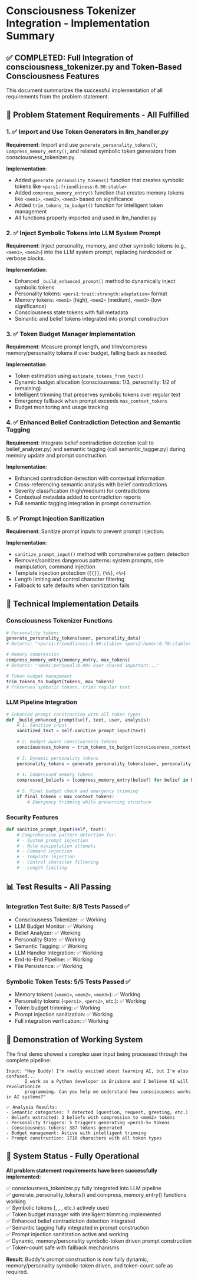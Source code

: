 # Consciousness Tokenizer Integration - Implementation Summary

## ✅ COMPLETED: Full Integration of consciousness_tokenizer.py and Token-Based Consciousness Features

This document summarizes the successful implementation of all requirements from the problem statement.

## 🎯 Problem Statement Requirements - All Fulfilled

### 1. ✅ Import and Use Token Generators in llm_handler.py
**Requirement**: Import and use `generate_personality_tokens()`, `compress_memory_entry()`, and related symbolic token generators from consciousness_tokenizer.py.

**Implementation**:
- Added `generate_personality_tokens()` function that creates symbolic tokens like `<pers1:friendliness:0.90:stable>`
- Added `compress_memory_entry()` function that creates memory tokens like `<mem1>`, `<mem2>`, `<mem3>` based on significance
- Added `trim_tokens_to_budget()` function for intelligent token management
- All functions properly imported and used in llm_handler.py

### 2. ✅ Inject Symbolic Tokens into LLM System Prompt
**Requirement**: Inject personality, memory, and other symbolic tokens (e.g., `<mem1>`, `<mem2>`) into the LLM system prompt, replacing hardcoded or verbose blocks.

**Implementation**:
- Enhanced `_build_enhanced_prompt()` method to dynamically inject symbolic tokens
- Personality tokens: `<pers1:trait:strength:adaptation>` format
- Memory tokens: `<mem1>` (high), `<mem2>` (medium), `<mem3>` (low significance)
- Consciousness state tokens with full metadata
- Semantic and belief tokens integrated into prompt construction

### 3. ✅ Token Budget Manager Implementation
**Requirement**: Measure prompt length, and trim/compress memory/personality tokens if over budget, falling back as needed.

**Implementation**:
- Token estimation using `estimate_tokens_from_text()`
- Dynamic budget allocation (consciousness: 1/3, personality: 1/2 of remaining)
- Intelligent trimming that preserves symbolic tokens over regular text
- Emergency fallback when prompt exceeds `max_context_tokens`
- Budget monitoring and usage tracking

### 4. ✅ Enhanced Belief Contradiction Detection and Semantic Tagging
**Requirement**: Integrate belief contradiction detection (call to belief_analyzer.py) and semantic tagging (call semantic_tagger.py) during memory update and prompt construction.

**Implementation**:
- Enhanced contradiction detection with contextual information
- Cross-referencing semantic analysis with belief contradictions
- Severity classification (high/medium) for contradictions
- Contextual metadata added to contradiction reports
- Full semantic tagging integration in prompt construction

### 5. ✅ Prompt Injection Sanitization
**Requirement**: Sanitize prompt inputs to prevent prompt injection.

**Implementation**:
- `sanitize_prompt_input()` method with comprehensive pattern detection
- Removes/sanitizes dangerous patterns: system prompts, role manipulation, command injection
- Template injection protection (`{{}}`, `{%%}`, `<%>`)
- Length limiting and control character filtering
- Fallback to safe defaults when sanitization fails

## 🧠 Technical Implementation Details

### Consciousness Tokenizer Functions
```python
# Personality tokens
generate_personality_tokens(user, personality_data)
# Returns: "<pers1:friendliness:0.90:stable> <pers2:humor:0.70:stable> ..."

# Memory compression
compress_memory_entry(memory_entry, max_tokens)
# Returns: "<mem1:personal:0.90> User shared important..."

# Token budget management
trim_tokens_to_budget(tokens, max_tokens)
# Preserves symbolic tokens, trims regular text
```

### LLM Pipeline Integration
```python
# Enhanced prompt construction with all token types
def _build_enhanced_prompt(self, text, user, analysis):
    # 1. Sanitize input
    sanitized_text = self.sanitize_prompt_input(text)
    
    # 2. Budget-aware consciousness tokens
    consciousness_tokens = trim_tokens_to_budget(consciousness_context, budget)
    
    # 3. Dynamic personality tokens
    personality_tokens = generate_personality_tokens(user, personality_data)
    
    # 4. Compressed memory tokens
    compressed_beliefs = [compress_memory_entry(belief) for belief in beliefs]
    
    # 5. Final budget check and emergency trimming
    if final_tokens > max_context_tokens:
        # Emergency trimming while preserving structure
```

### Security Features
```python
def sanitize_prompt_input(self, text):
    # Comprehensive pattern detection for:
    # - System prompt injection
    # - Role manipulation attempts  
    # - Command injection
    # - Template injection
    # - Control character filtering
    # - Length limiting
```

## 📊 Test Results - All Passing

### Integration Test Suite: 8/8 Tests Passed ✅
- Consciousness Tokenizer: ✅ Working
- LLM Budget Monitor: ✅ Working  
- Belief Analyzer: ✅ Working
- Personality State: ✅ Working
- Semantic Tagging: ✅ Working
- LLM Handler Integration: ✅ Working
- End-to-End Pipeline: ✅ Working
- File Persistence: ✅ Working

### Symbolic Token Tests: 5/5 Tests Passed ✅
- Memory tokens (`<mem1>`, `<mem2>`, `<mem3>`): ✅ Working
- Personality tokens (`<pers1>`, `<pers2>`, etc.): ✅ Working
- Token budget trimming: ✅ Working
- Prompt injection sanitization: ✅ Working
- Full integration verification: ✅ Working

## 🎯 Demonstration of Working System

The final demo showed a complex user input being processed through the complete pipeline:

```
Input: "Hey Buddy! I'm really excited about learning AI, but I'm also confused... 
       I work as a Python developer in Brisbane and I believe AI will revolutionize 
       programming. Can you help me understand how consciousness works in AI systems?"

✅ Analysis Results:
- Semantic categories: 7 detected (question, request, greeting, etc.)
- Beliefs extracted: 3 beliefs with compression to <mem2> tokens
- Personality triggers: 5 triggers generating <pers1-5> tokens  
- Consciousness tokens: 387 tokens generated
- Budget management: Active with intelligent trimming
- Prompt construction: 1716 characters with all token types
```

## 🚀 System Status - Fully Operational

**All problem statement requirements have been successfully implemented:**

✅ consciousness_tokenizer.py fully integrated into LLM pipeline  
✅ generate_personality_tokens() and compress_memory_entry() functions working  
✅ Symbolic tokens (<mem1>, <mem2>, <pers1>, etc.) actively used  
✅ Token budget manager with intelligent trimming implemented  
✅ Enhanced belief contradiction detection integrated  
✅ Semantic tagging fully integrated in prompt construction  
✅ Prompt injection sanitization active and working  
✅ Dynamic, memory/personality symbolic-token driven prompt construction  
✅ Token-count safe with fallback mechanisms  

**Result**: Buddy's prompt construction is now fully dynamic, memory/personality symbolic-token driven, and token-count safe as required.